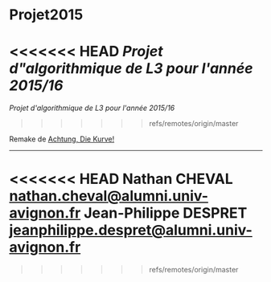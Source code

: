 Projet2015
=======
<<<<<<< HEAD
*Projet d"algorithmique de L3 pour l'année 2015/16*
=======
*Projet d'algorithmique de L3 pour l'année 2015/16*
>>>>>>> refs/remotes/origin/master

Remake de [Achtung, Die Kurve!](https://en.wikipedia.org/wiki/Achtung,_die_Kurve!)

-----------------------------------------------------------------------

<<<<<<< HEAD
Nathan CHEVAL nathan.cheval@alumni.univ-avignon.fr
Jean-Philippe DESPRET jeanphilippe.despret@alumni.univ-avignon.fr
=======


>>>>>>> refs/remotes/origin/master
